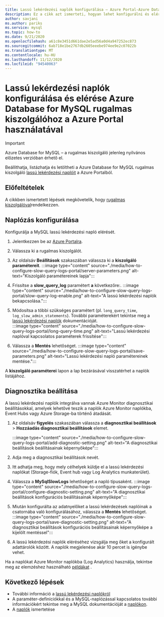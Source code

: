 ```yaml
---
title: Lassú lekérdezési naplók konfigurálása – Azure Portal-Azure Database for MySQL – rugalmas kiszolgáló
description: Ez a cikk azt ismerteti, hogyan lehet konfigurálni és elérni a lassú lekérdezési naplókat Azure Database for MySQL rugalmas kiszolgálóról a Azure Portal.
author: savjani
ms.author: pariks
ms.service: mysql
ms.topic: how-to
ms.date: 9/21/2020
ms.openlocfilehash: a61c8e3451d661dae2e5ad56a0d4a947252ec873
ms.sourcegitcommit: 6ab718e1be2767db2605eeebe974ee9e2c07022b
ms.translationtype: MT
ms.contentlocale: hu-HU
ms.lasthandoff: 11/12/2020
ms.locfileid: "94540063"
---
```

# <a name="configure-and-access-slow-query-logs-for-azure-database-for-mysql---flexible-server-using-the-azure-portal"></a>Lassú lekérdezési naplók konfigurálása és elérése Azure Database for MySQL rugalmas kiszolgálóhoz a Azure Portal használatával

> [!IMPORTANT]
> Azure Database for MySQL – a rugalmas kiszolgáló jelenleg nyilvános előzetes verzióban érhető el.

Beállíthatja, listázhatja és letöltheti a Azure Database for MySQL rugalmas kiszolgáló [lassú lekérdezési naplóit](concepts-slow-query-logs.md) a Azure Portalból.

## <a name="prerequisites"></a>Előfeltételek
A cikkben ismertetett lépések megkövetelik, hogy [rugalmas kiszolgálóval](quickstart-create-server-portal.md)rendelkezzen.

## <a name="configure-logging"></a>Naplózás konfigurálása
Konfigurálja a MySQL lassú lekérdezési napló elérését. 

1. Jelentkezzen be az [Azure Portalra](https://portal.azure.com/).

1. Válassza ki a rugalmas kiszolgálót.

1. Az oldalsáv **Beállítások** szakaszában válassza ki a **kiszolgáló paramétereit**.
   :::image type="content" source="./media/how-to-configure-slow-query-logs-portal/server-parameters.png" alt-text="Kiszolgáló paramétereinek lapja":::

1. Frissítse a **slow_query_log** paramétert **a** következőre:.
   :::image type="content" source="./media/how-to-configure-slow-query-logs-portal/slow-query-log-enable.png" alt-text="A lassú lekérdezési naplók bekapcsolása.":::

1. Módosítsa a többi szükséges paramétert (pl. `long_query_time`, `log_slow_admin_statements`). További paraméterekért tekintse meg a [lassú lekérdezési naplók](./concepts-slow-query-logs.md#configure-slow-query-logging) dokumentációját.  
   :::image type="content" source="./media/how-to-configure-slow-query-logs-portal/long-query-time.png" alt-text="Lassú lekérdezési naplóval kapcsolatos paraméterek frissítése":::

1. Válassza a **Mentés** lehetőséget. 
   :::image type="content" source="./media/how-to-configure-slow-query-logs-portal/save-parameters.png" alt-text="Lassú lekérdezési napló paramétereinek mentése.":::

A **kiszolgáló paraméterei** lapon a lap bezárásával visszatérhet a naplók listájához.

## <a name="set-up-diagnostics"></a>Diagnosztika beállítása

A lassú lekérdezési naplók integrálva vannak Azure Monitor diagnosztikai beállításokkal, amelyek lehetővé teszik a naplók Azure Monitor naplókba, Event Hubs vagy Azure Storage-ba történő átadását.

1. Az oldalsáv **figyelés** szakaszában válassza a **diagnosztikai beállítások**  >  **Hozzáadás diagnosztikai beállítások** elemet.

   :::image type="content" source="./media/how-to-configure-slow-query-logs-portal/add-diagnostic-setting.png" alt-text="A diagnosztikai beállítások beállításainak képernyőképe":::

1. Adja meg a diagnosztikai beállítások nevét.

1. Itt adhatja meg, hogy mely célhelyek küldje el a lassú lekérdezési naplókat (Storage-fiók, Event hub vagy Log Analytics munkaterület).

1. Válassza a **MySqlSlowLogs** lehetőséget a napló típusaként.
    :::image type="content" source="./media/how-to-configure-slow-query-logs-portal/configure-diagnostic-setting.png" alt-text="A diagnosztikai beállítások konfigurációs beállításainak képernyőképe":::

1. Miután konfigurálta az adatnyelőket a lassú lekérdezések naplóinak a csatornába való konfigurálásához, válassza a **Mentés** lehetőséget.
    :::image type="content" source="./media/how-to-configure-slow-query-logs-portal/save-diagnostic-setting.png" alt-text="A diagnosztikai beállítások konfigurációs beállításainak képernyőképe a kijelölt mentéssel":::

1. A lassú lekérdezési naplók eléréséhez vizsgálja meg őket a konfigurált adattárolók között. A naplók megjelenése akár 10 percet is igénybe vehet.

Ha a naplókat Azure Monitor naplókba (Log Analytics) használja, tekintse meg az elemzéshez használható [példákat](concepts-slow-query-logs.md#analyze-logs-in-azure-monitor-logs) . 

## <a name="next-steps"></a>Következő lépések
<!-- - See [Access slow query Logs in CLI](howto-configure-server-logs-in-cli.md) to learn how to download slow query logs programmatically.-->
- További információ a [lassú lekérdezési naplókról](concepts-slow-query-logs.md)
- A paraméter-definíciókkal és a MySQL-naplózással kapcsolatos további információkért tekintse meg a MySQL dokumentációját a [naplókon](https://dev.mysql.com/doc/refman/5.7/en/slow-query-log.html).
- A [naplók](concepts-audit-logs.md) ismertetése
